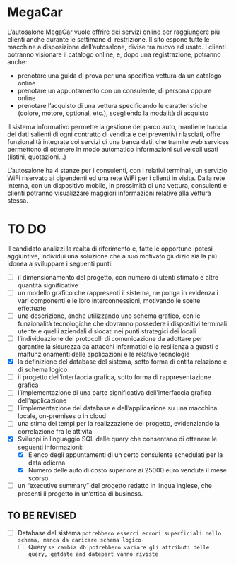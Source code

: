 # MegaCar
L’autosalone MegaCar vuole offrire dei servizi online per raggiungere più clienti anche durante le settimane di restrizione. Il sito espone tutte le macchine a disposizione dell’autosalone, divise tra nuovo ed usato. I clienti potranno visionare il catalogo online, e, dopo una registrazione, potranno anche:
-	prenotare una guida di prova per una specifica vettura da un catalogo online
-	prenotare un appuntamento con un consulente, di persona oppure online
-	prenotare l’acquisto di una vettura specificando le caratteristiche (colore, motore, optional, etc.), scegliendo la modalità di acquisto

Il sistema informativo permette la gestione del parco auto, mantiene traccia dei dati salienti di ogni contratto di vendita e dei preventivi rilasciati, offre funzionalità integrate coi servizi di una banca dati, che tramite web services permettono di ottenere in modo automatico informazioni sui veicoli usati (listini, quotazioni…)

L’autosalone ha 4 stanze per i consulenti, con i relativi terminali, un servizio WiFi riservato ai dipendenti ed una rete WiFi per i clienti in visita. Dalla rete interna, con un dispositivo mobile, in prossimità di una vettura, consulenti e clienti potranno visualizzare maggiori informazioni relative alla vettura stessa. 

# TO DO
Il candidato analizzi la realtà di riferimento e, fatte le opportune ipotesi aggiuntive, individui una soluzione che a suo motivato giudizio sia la più idonea a sviluppare i seguenti punti:
- [ ]   il dimensionamento del progetto, con numero di utenti stimato e altre quantità significative
- [ ]   un modello grafico che rappresenti il sistema, ne ponga in evidenza i vari componenti e le loro interconnessioni, motivando le scelte effettuate
- [ ]   una descrizione, anche utilizzando uno schema grafico, con le funzionalità tecnologiche che dovranno possedere i dispositivi terminali utente e quelli aziendali dislocati nei punti strategici dei locali
- [ ]	l’individuazione dei protocolli di comunicazione da adottare per garantire la sicurezza da attacchi informatici e la resilienza a guasti e malfunzionamenti delle applicazioni e le relative tecnologie
- [x]	la definizione del database del sistema, sotto forma di entità relazione e di schema logico 
- [ ]	il progetto dell’interfaccia grafica, sotto forma di rappresentazione grafica
- [ ]	l’implementazione di una parte significativa dell'interfaccia grafica dell’applicazione
- [ ]	l’implementazione del database e dell’applicazione su una macchina locale, on-premises o in cloud
- [ ]	una stima dei tempi per la realizzazione del progetto, evidenziando la correlazione fra le attività
- [x]	Sviluppi in linguaggio SQL delle query che consentano di ottenere le seguenti informazioni:
    - [x]	Elenco degli appuntamenti di un certo consulente schedulati per la data odierna
    - [x]	Numero delle auto di costo superiore ai 25000 euro vendute il mese scorso
- [ ]	un “executive summary” del progetto redatto in lingua inglese, che presenti il progetto in un’ottica di business. 
## TO BE REVISED
- [ ]	Database del sistema ``` potrebbero esserci errori superficiali nello schema, manca da caricare schema logico ```
    - [ ]	Query ``` se cambia db potrebbero variare gli attributi delle query, getdate and datepart vanno riviste ```
